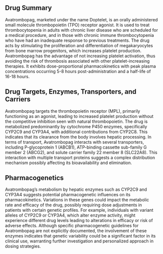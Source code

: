 ## Drug Summary
Avatrombopag, marketed under the name Doptelet, is an orally administered small molecule thrombopoietin (TPO) receptor agonist. It is used to treat thrombocytopenia in adults with chronic liver disease who are scheduled for a medical procedure, and in those with chronic immune thrombocytopenia who have had an inadequate response to previous treatments. The drug acts by stimulating the proliferation and differentiation of megakaryocytes from bone marrow progenitors, which increases platelet production. Avatrombopag has the advantage of not increasing platelet activation, thus avoiding the risk of thrombosis associated with other platelet-increasing therapies. It exhibits dose-proportional pharmacokinetics with peak plasma concentrations occurring 5-8 hours post-administration and a half-life of 16-18 hours.

## Drug Targets, Enzymes, Transporters, and Carriers
Avatrombopag targets the thrombopoietin receptor (MPL), primarily functioning as an agonist, leading to increased platelet production without the competitive inhibition seen with natural thrombopoietin. The drug is metabolized predominantly by cytochrome P450 enzymes, specifically CYP2C9 and CYP3A4, with additional contributions from CYP2C8. This indicates that its clearance from the body involves hepatic processing. In terms of transport, Avatrombopag interacts with several transporters, including P-glycoprotein 1 (ABCB1), ATP-binding cassette sub-family G member 2 (ABCG2), and solute carrier family 22 member 8 (SLC22A8). This interaction with multiple transport proteins suggests a complex distribution mechanism possibly affecting its bioavailability and elimination.

## Pharmacogenetics
Avatrombopag’s metabolism by hepatic enzymes such as CYP2C9 and CYP3A4 suggests potential pharmacogenetic influences on its pharmacokinetics. Variations in these genes could impact the metabolic rate and efficacy of the drug, possibly requiring dose adjustments in patients with certain genetic profiles. For example, individuals with variant alleles of CYP2C9 or CYP3A4, which alter enzyme activity, might experience different drug levels leading to alterations in efficacy or risk of adverse effects. Although specific pharmacogenetic guidelines for Avatrombopag are not explicitly documented, the involvement of these enzymes indicates that genetic variability could be a significant factor in its clinical use, warranting further investigation and personalized approach in dosing strategies.